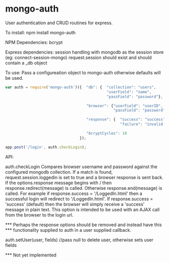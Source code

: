 mongo-auth
==========

User authentication and CRUD routines for express.

To install:
npm install mongo-auth

NPM Dependencies:
   bcrypt 

Express dependencies:
   session handling with mongodb as the session store (eg: connect-session-mongo)
   request.session should exist and should contain a _db object
   
To use:
   Pass a configureation object to mongo-auth otherwise defaults will be used.

```javascript
var auth = require('mongo-auth')({  "db": {  "collection": "users", 
                                             "userField": "name",
                                             "passField": "password"},

                                    "browser": {"userField": "userID",
                                                "passField": "password"},

                                    "response": {  "success": "success",
                                                   "failure": "invalid username or password"},

                                    "bcryptCycles": 10
                                 });

app.post('/login', auth.checkLogin);
```


API:

auth.checkLogin
   Compares browser username and password against the configured mongodb collection.
   If a match is found, request.session.loggedin is set to true and a browser response is sent back.
   If the options.response message begins with / then response.redirect(message) is called.
   Otherwise response.end(message) is called. 
      For example if response.success = '/LoggedIn.html' then a successful login will redirect to '/LoggedIn.html'.
      If response.success = 'success' (default) then the browser will simply receive a 'success' message in plain text.
      This option is intended to be used with an AJAX call from the browser to the login url.

***   Perhaps the response options should be removed and instead have this 
***   functionality supplied to auth in a user supplied callback.

auth.setUser(user, fields)  //pass null to delete user, otherwise sets user fields

***   Not yet implemented
